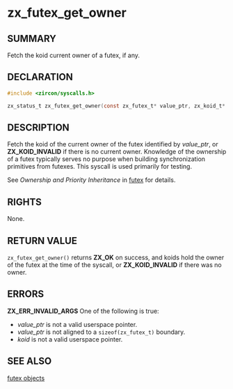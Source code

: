 # zx_futex_get_owner

## SUMMARY

<!-- Contents of this heading updated by update-docs-from-fidl, do not edit. -->

Fetch the koid current owner of a futex, if any.

## DECLARATION

<!-- Contents of this heading updated by update-docs-from-fidl, do not edit. -->

```c
#include <zircon/syscalls.h>

zx_status_t zx_futex_get_owner(const zx_futex_t* value_ptr, zx_koid_t* koid);
```

## DESCRIPTION

Fetch the koid of the current owner of the futex identified by *value_ptr*, or
**ZX_KOID_INVALID** if there is no current owner.  Knowledge of the ownership of
a futex typically serves no purpose when building synchronization primitives
from futexes.  This syscall is used primarily for testing.

See *Ownership and Priority Inheritance* in [futex](reference/kernel_objects/futex.md) for
details.

## RIGHTS

<!-- Contents of this heading updated by update-docs-from-fidl, do not edit. -->

None.

## RETURN VALUE

`zx_futex_get_owner()` returns **ZX_OK** on success, and koids hold the owner of
the futex at the time of the syscall, or **ZX_KOID_INVALID** if there was no
owner.

## ERRORS

**ZX_ERR_INVALID_ARGS**  One of the following is true:

+ *value_ptr* is not a valid userspace pointer.
+ *value_ptr* is not aligned to a `sizeof(zx_futex_t)` boundary.
+ *koid* is not a valid userspace pointer.

## SEE ALSO


[futex objects](reference/kernel_objects/futex.md)

